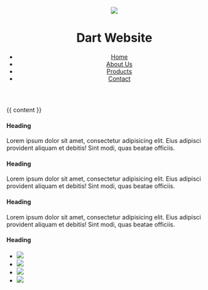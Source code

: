 <!DOCTYPE html>
<html lang="en">
<head>
  <meta charset="utf-8">
  <meta name="viewport" content="width=device-width, initial-scale=1, shrink-to-fit=no">

  <link rel="stylesheet" href="styles/app.bundle.css" />

  <title>Dart Website - {{ page.title }}</title>
</head>

<body>
  <div class="container">
    <header class="row">
      <div class="col-xs-10 col-md-4">
        <img class="logo" src="http://placehold.it/30x30/" />
        <h1 class="company-name">Dart Website</h1>
      </div>
      <div class="col-xs-2 col-md-8 navigation-wrapper">
        <div class="menu-icon">
          <i class="fa fa-bars" aria-hidden="true"></i>
        </div>
        <ul class="navigation">
          <li><a href="#">Home</a></li>
          <li><a href="#">About Us</a></li>
          <li><a href="#">Products</a></li>
          <li><a href="#">Contact</a></li>
        </ul>
      </div>
    </header>
  </div>
  {{ content }}
  <div class="container-fluid bg-alt">
    <footer class="container">
      <div class="row">
        <div class="col-md-3">
          <!-- footer block -->
          <h4>Heading</h4>
          <p>
            Lorem ipsum dolor sit amet, consectetur adipisicing elit.
            Eius adipisci provident aliquam et debitis! Sint modi, quas beatae officiis.
          </p>
        </div>
        <div class="col-md-3">
          <!-- footer block -->
          <h4>Heading</h4>
          <p>
            Lorem ipsum dolor sit amet, consectetur adipisicing elit.
            Eius adipisci provident aliquam et debitis! Sint modi, quas beatae officiis.
          </p>
        </div>
        <div class="col-md-3">
          <!-- footer block -->
          <h4>Heading</h4>
          <p>
            Lorem ipsum dolor sit amet, consectetur adipisicing elit.
            Eius adipisci provident aliquam et debitis! Sint modi, quas beatae officiis.
          </p>
        </div>
        <div class="col-md-3">
          <!-- footer block -->
          <h4>Heading</h4>
          <ul class="share-buttons">
            <li class="share"><img src="http://placehold.it/30x30"></li>
            <li class="share"><img src="http://placehold.it/30x30"></li>
            <li class="share"><img src="http://placehold.it/30x30"></li>
            <li class="share"><img src="http://placehold.it/30x30"></li>
          </ul>
        </div>
      </div>
    </footer>
  </div>
  <script src="scripts/app.bundle.js"></script>
</body>
</html>
